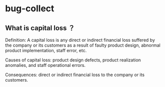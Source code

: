 # bug-collect
## What is capital loss ？
Definition: A capital loss is any direct or indirect financial loss suffered by the company or its customers as a result of faulty product design, abnormal product implementation, staff error, etc.

Causes of capital loss: product design defects, product realization anomalies, and staff operational errors.

Consequences: direct or indirect financial loss to the company or its customers.
